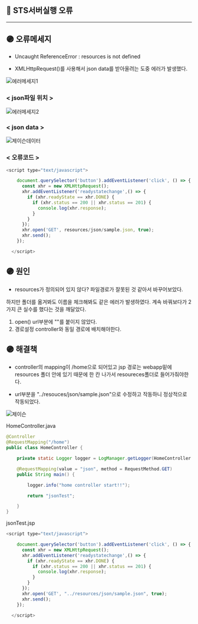 ## 📌 STS서버실행 오류

---

## 🟣 오류메세지

- Uncaught ReferenceError : resources is not defined

- XMLHttpRequest()를 사용해서 json data를 받아올려는 도중 에러가 발생했다.

![에러메세지1](https://user-images.githubusercontent.com/86590036/147816761-51723722-dc7c-4d85-80fe-a1c14ba775f3.jpg)

### < json파일 위치 >

![에러메세지2](https://user-images.githubusercontent.com/86590036/147816760-5c4befe5-04f6-4917-b046-8f2a5bfd769c.jpg)

### < json data >

![제이슨데이터](https://user-images.githubusercontent.com/86590036/147816845-a0f02861-d22e-446e-b269-f441ccfb6d06.jpg)

### < 오류코드 >

```javascript
<script type="text/javascript">

    document.querySelector('button').addEventListener('click', () => {
      const xhr = new XMLHttpRequest();
      xhr.addEventListener('readystatechange',() => {
        if (xhr.readyState == xhr.DONE) {
          if (xhr.status == 200 || xhr.status == 201) {
            console.log(xhr.response);
          }
        }
      });
      xhr.open('GET', resources/json/sample.json, true);
      xhr.send();
    });

  </script>
```

## 🟣 원인

- resources가 정의되어 있지 않다? 파일경로가 잘못된 것 같아서 바꾸어보았다.

하지만 폴더를 옮겨봐도 이름을 체크해봐도 같은 에러가 발생하였다.
계속 바꿔보다가 2가지 큰 실수를 했다는 것을 깨달았다.

1. open() url부분에 ""를 붙이지 않았다.
2. 경로설정 controller와 동일 경로에 배치해야한다.

## 🟣 해결책

- controller의 mapping이 /home으로 되어있고 jsp 경로는 webapp밑에 resources 폴더 안에 있기 때문에 한 칸 나가서 resoureces폴더로 들어가줘야한다.

- url부분을 "../resouces/json/sample.json"으로 수정하고 작동하니 정상적으로 작동되었다.

![제이슨](https://user-images.githubusercontent.com/86590036/147817374-8938827f-afca-48ae-920c-637b6acc58ab.jpg)

HomeController.java

```java
@Controller
@RequestMapping("/home")
public class HomeController {

    private static Logger logger = LogManager.getLogger(HomeController.class);

    @RequestMapping(value = "json", method = RequestMethod.GET)
	public String main() {

    	logger.info("home controller start!!");

		return "jsonTest";

	}
}

```

jsonTest.jsp

```javascript
<script type="text/javascript">

    document.querySelector('button').addEventListener('click', () => {
      const xhr = new XMLHttpRequest();
      xhr.addEventListener('readystatechange',() => {
        if (xhr.readyState == xhr.DONE) {
          if (xhr.status == 200 || xhr.status == 201) {
            console.log(xhr.response);
          }
        }
      });
      xhr.open('GET', "../resources/json/sample.json", true);
      xhr.send();
    });

  </script>
```
